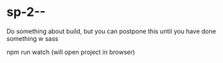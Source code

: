# sp-2--

Do something about build, 
but you can postpone this until you have done something w sass

npm run watch (will open project in browser)